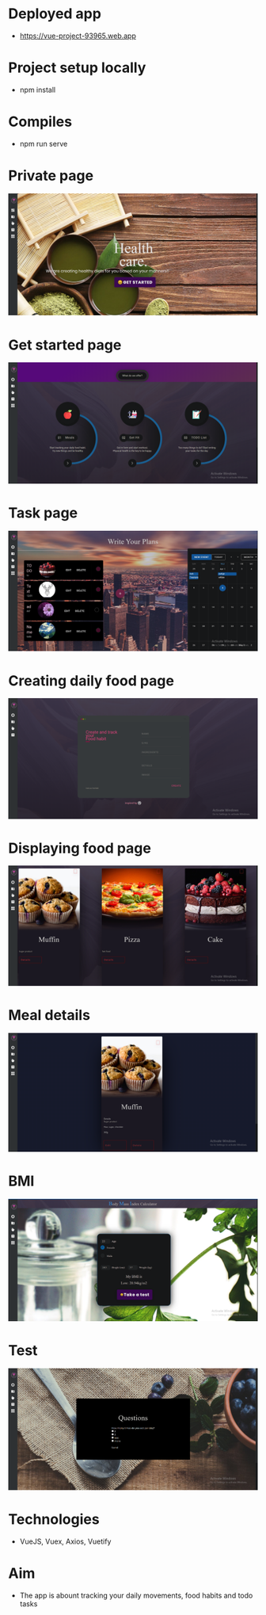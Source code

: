 # Deployed app
* https://vue-project-93965.web.app
# Project setup locally
* npm install   
# Compiles
* npm run serve
# Private page
![Screenshot](screenshot.png)
# Get started page
![Screenshot](screenshot7.png)
# Task page
![Screenshot](screenshot6.png)
# Creating daily food page
![Screenshot](screenshot2.png)
# Displaying food page
![Screenshot](screenshot1.png)
# Meal details
![Screenshot](screenshot3.png)
# BMI 
![Screenshot](screenshot5.png)
# Test
![Screenshot](screenshot4.png)
# Technologies
* VueJS, Vuex, Axios, Vuetify
# Aim
* The app is abount tracking your daily movements, food habits and todo tasks
